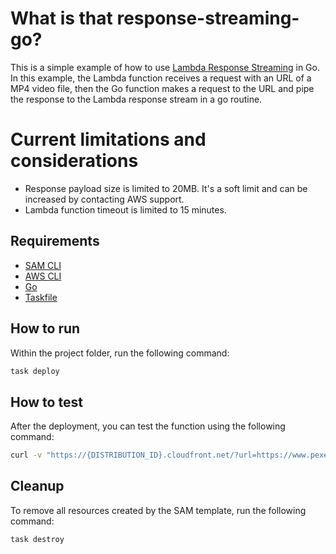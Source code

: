 
# What is that response-streaming-go?

This is a simple example of how to use [Lambda Response Streaming](https://aws.amazon.com/blogs/compute/introducing-aws-lambda-response-streaming/) in Go. 
In this example, the Lambda function receives a request with an URL of a MP4 video file, then the Go function makes a request to the URL and pipe the response to the Lambda response stream in a go routine. 

# Current limitations and considerations

- Response payload size is limited to 20MB. It's a soft limit and can be increased by contacting AWS support.
- Lambda function timeout is limited to 15 minutes.

## Requirements

- [SAM CLI](https://docs.aws.amazon.com/serverless-application-model/latest/developerguide/serverless-sam-cli-install.html)
- [AWS CLI](https://docs.aws.amazon.com/cli/latest/userguide/cli-chap-install.html)
- [Go](https://golang.org/doc/install)
- [Taskfile](https://taskfile.dev/#/installation)

## How to run

Within the project folder, run the following command:

```bash
task deploy
```

## How to test

After the deployment, you can test the function using the following command:

```bash
curl -v "https://{DISTRIBUTION_ID}.cloudfront.net/?url=https://www.pexels.com/download/video/7230308/" -o sample-30s2.mp4
```
## Cleanup

To remove all resources created by the SAM template, run the following command:

```bash
task destroy
```
